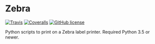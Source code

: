 # Zebra

[![Travis](http://img.shields.io/travis/twam/Zebra/master.svg)](https://travis-ci.org/twam/Zebra/)
[![Coveralls](https://img.shields.io/coveralls/twam/Zebra.svg)](https://coveralls.io/github/twam/Zebra)
[![GitHub license](https://img.shields.io/github/license/twam/Zebra.svg)]()

Python scripts to print on a Zebra label printer. Required Python 3.5 or newer.
